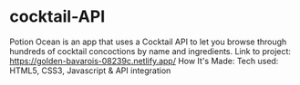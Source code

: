 # cocktail-API
Potion Ocean is an app that uses a Cocktail API to let you browse through hundreds of cocktail concoctions by name and ingredients.
Link to project: https://golden-bavarois-08239c.netlify.app/
How It's Made:
Tech used: HTML5, CSS3, Javascript & API integration
